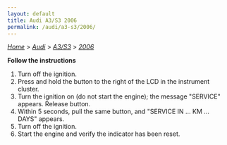 ```yaml
---
layout: default
title: Audi A3/S3 2006
permalink: /audi/a3-s3/2006/
---
```

[*Home*](/) > [*Audi*](/audi/) > [*A3/S3*](/audi/a3-s3/) > [*2006*](/audi/a3-s3/2006/)

**Follow the instructions**

1. Turn off the ignition.
2. Press and hold the button to the right of the LCD in the instrument cluster.
3. Turn the ignition on (do not start the engine); the message "SERVICE" appears. Release button.
4. Within 5 seconds, pull the same button, and "SERVICE IN … KM … DAYS" appears.
5. Turn off the ignition.
6. Start the engine and verify the indicator has been reset.